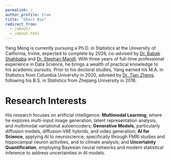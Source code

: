 ```yaml
---
permalink: /
author_profile: true
title: "Short Bio"
redirect_from: 
  - /about/
  - /about.html
---
```


Yang Meng is currently pursuing a Ph.D. in Statistics at the University of California, Irvine, expected to complete by 2026, co-advised by [Dr. Babak Shahbaba](https://ics.uci.edu/~babaks/) and [Dr. Stephan Mandt](http://www.stephanmandt.com/). With three years of full-time professional experience in Data Science, he brings a wealth of practical knowledge to his academic pursuits. Prior to his doctoral studies, Yang earned his M.A. in Statistics from Columbia University in 2020, advised by [Dr. Tian Zheng](http://www.stat.columbia.edu/~tzheng/), following his B.S. in Statistics from Zhejiang University in 2018.

Research Interests
======
His research focuses on artificial intelligence: **Multimodal Learning**, where he explores multi-input image generation, latent representation analysis, and multimodal variational autoencoders; **Generative Models**, particularly diffusion models, diffusion-VAE hybrids, and video generation; **AI for Science**, applying AI to neuroscience, specifically through FMRI studies and hippocampal neuron activities, and to climate analysis; and **Uncertainty Quantification**, employing Bayesian neural networks and modern statistical inference to address uncertainties in AI models.